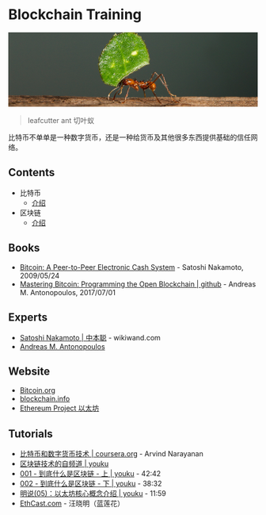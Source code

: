 # Blockchain Training

![leafcutter ant](./assets/leafcutter-ant.jpg)
> leafcutter ant 切叶蚁

比特币不单单是一种数字货币，还是一种给货币及其他很多东西提供基础的信任网络。

## Contents

- 比特币
  - [介绍](./bitcoin/intro/README.md)
- 区块链
  - [介绍](./blockchain/intro/README.md)

## Books
- [Bitcoin: A Peer-to-Peer Electronic Cash System](https://bitcoin.org/bitcoin.pdf) - Satoshi Nakamoto, 2009/05/24
- [Mastering Bitcoin: Programming the Open Blockchain | github](https://github.com/bitcoinbook/bitcoinbook) - Andreas M. Antonopoulos, 2017/07/01

## Experts
- [Satoshi Nakamoto | 中本聪](https://www.wikiwand.com/en/Satoshi_Nakamoto) - wikiwand.com
- [Andreas M. Antonopoulos](https://antonopoulos.com/)

## Website
- [Bitcoin.org](https://bitcoin.org/en/)
- [blockchain.info](https://blockchain.info/home)
- [Ethereum Project 以太坊](https://ethereum.org/)

## Tutorials
- [比特币和数字货币技术 | coursera.org](https://www.coursera.org/learn/cryptocurrency) - Arvind Narayanan
- [区块链技术的自频道 | youku](http://i.youku.com/i/UMzUxMzkxMDc2/videos)
- [001 - 到底什么是区块链 - 上 | youku](http://v.youku.com/v_show/id_XMTczODc3NjU4MA==.html) - 42:42
- [002 - 到底什么是区块链 - 下 | youku](http://v.youku.com/v_show/id_XMTc0MDkzNDU5Mg==.html) - 38:32
- [明说(05)：以太坊核心概念介绍 | youku](http://v.youku.com/v_show/id_XMTg0MTcyNDU4NA==.html) - 11:59
- [EthCast.com](http://ethcast.com/) - 汪晓明（蓝莲花）